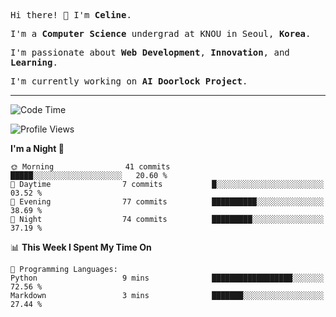 <p><samp>Hi there! 👋 I'm <b>Celine</b>.</samp></p>
<p><samp>I'm a <b>Computer Science</b> undergrad at KNOU in Seoul, <b>Korea</b>.</samp></p>
<p><samp>I'm passionate about <b>Web Development</b>, <b>Innovation</b>, and <b>Learning</b>.</samp></p>
<p><samp>I'm currently working on <b>AI Doorlock Project</b>.</samp></p>
<hr>

<!--START_SECTION:celine-->
![Code Time](http://img.shields.io/badge/Code%20Time-54%20hrs%2024%20mins-blue)

![Profile Views](http://img.shields.io/badge/Profile%20Views-1-blue)

**I'm a Night 🦉** 

```text
🌞 Morning                41 commits          █████░░░░░░░░░░░░░░░░░░░░   20.60 % 
🌆 Daytime                7 commits           █░░░░░░░░░░░░░░░░░░░░░░░░   03.52 % 
🌃 Evening                77 commits          ██████████░░░░░░░░░░░░░░░   38.69 % 
🌙 Night                  74 commits          █████████░░░░░░░░░░░░░░░░   37.19 % 
```


📊 **This Week I Spent My Time On** 

```text
💬 Programming Languages: 
Python                   9 mins              ██████████████████░░░░░░░   72.56 % 
Markdown                 3 mins              ███████░░░░░░░░░░░░░░░░░░   27.44 % 
```


<!--END_SECTION:celine-->
